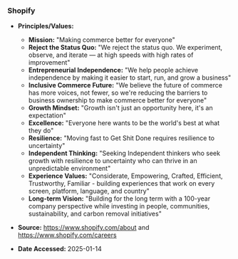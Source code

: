 ### Shopify

- **Principles/Values:**
  - **Mission:** "Making commerce better for everyone"
  - **Reject the Status Quo:** "We reject the status quo. We experiment, observe, and iterate — at high speeds with high rates of improvement"
  - **Entrepreneurial Independence:** "We help people achieve independence by making it easier to start, run, and grow a business"
  - **Inclusive Commerce Future:** "We believe the future of commerce has more voices, not fewer, so we're reducing the barriers to business ownership to make commerce better for everyone"
  - **Growth Mindset:** "Growth isn't just an opportunity here, it's an expectation"
  - **Excellence:** "Everyone here wants to be the world's best at what they do"
  - **Resilience:** "Moving fast to Get Shit Done requires resilience to uncertainty"
  - **Independent Thinking:** "Seeking Independent thinkers who seek growth with resilience to uncertainty who can thrive in an unpredictable environment"
  - **Experience Values:** "Considerate, Empowering, Crafted, Efficient, Trustworthy, Familiar - building experiences that work on every screen, platform, language, and country"
  - **Long-term Vision:** "Building for the long term with a 100-year company perspective while investing in people, communities, sustainability, and carbon removal initiatives"

- **Source:** https://www.shopify.com/about and https://www.shopify.com/careers
- **Date Accessed:** 2025-01-14